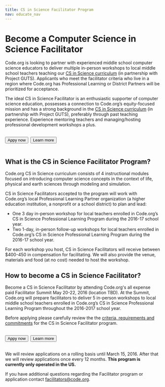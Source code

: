 ```yaml
---
title: CS in Science Facilitator Program
nav: educate_nav
---
```

# Become a Computer Science in Science Facilitator
Code.org is looking to partner with experienced middle school computer science educators to deliver multiple in-person workshops to local middle school teachers teaching our [CS in Science curriculum](https://code.org/curriculum/science) (in partnership with Project GUTS). Applicants who meet the facilitator criteria who live in a region where Code.org has Professional Learning or District Partners will be prioritized for acceptance.

The ideal CS in Science Facilitator is an enthusiastic supporter of computer science education, possesses a connection to Code.org’s equity-focused mission and has a strong background in the [CS in Science curriculum](https://code.org/curriculum/science) (in partnership with Project GUTS), preferably through past teaching experience. Experience mentoring teachers and managing/hosting professional development workshops a plus. 
<br/>
<br/>

[<button>Appy now</button>](http://goo.gl/forms/UyRgRu9rnM)&nbsp;&nbsp;[<button>Learn more</button>](https://docs.google.com/document/d/1W7MvJYUlSHwJWoAZa2d5dcS5znbLd1U67icIIfOKAlo/pub)
<br/>
<br/>

## What is the CS in Science Facilitator Program?
Code.org CS in Science curriculum consists of 4 instructional modules focused on introducing computer science concepts in the context of life, physical and earth sciences through modeling and simulation. 

CS in Science Facilitators accepted to the program will work with Code.org’s local Professional Learning Partner organization (a higher education institution, a nonprofit or a school district) to plan and lead:

- One 3 day in-person workshop for local teachers enrolled in Code.org’s CS in Science Professional Learning Program during the 2016-17 school year.
- Two 1-day, in-person follow-up workshops for local teachers enrolled in Code.org’s CS in Science Professional Learning Program during the 2016-17 school year.

For each workshop you host, CS in Science Facilitators will receive between $400-450 in compensation for facilitating. We will also provide the venue, materials and food (at no cost) needed to host the workshop.


## How to become a CS in Science Facilitator?
Become a CS in Science Facilitator by attending Code.org's all expense paid Facilitator Summit May 20-22, 2016 (location TBD). At the Summit, Code.org will prepare facilitators to deliver 5 in-person workshops to local middle school teachers enrolled in Code.org’s CS in Science Professional Learning Program throughout the 2016-2017 school year. 

Before applying please carefully review the the [criteria, requirements and commitments](https://docs.google.com/document/d/1W7MvJYUlSHwJWoAZa2d5dcS5znbLd1U67icIIfOKAlo/pub) for the CS in Science Facilitator program.
<br/>
<br/>

[<button>Appy now</button>](http://goo.gl/forms/UyRgRu9rnM)&nbsp;&nbsp;[<button>Learn more</button>](https://docs.google.com/document/d/1W7MvJYUlSHwJWoAZa2d5dcS5znbLd1U67icIIfOKAlo/pub)
<br/>
<br/>

We will review applications on a rolling basis until March 15, 2016. After that we will review applications once every 12 months. **This program is currently only operated in the US.**

If you have additional questions regarding the Facilitator program or application contact [facilitators@code.org](facilitators@code.org).
